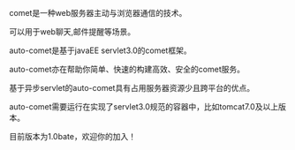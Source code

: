 ﻿comet是一种web服务器主动与浏览器通信的技术。

可以用于web聊天,邮件提醒等场景。


auto-comet是基于javaEE servlet3.0的comet框架。

auto-comet亦在帮助你简单、快速的构建高效、安全的comet服务。


基于异步servlet的auto-comet具有占用服务器资源少且跨平台的优点。


auto-comet需要运行在实现了servlet3.0规范的容器中，比如tomcat7.0及以上版本。


目前版本为1.0bate，欢迎你的加入！
